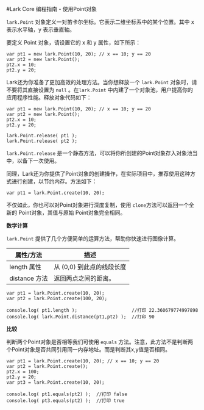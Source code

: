 #Lark Core 编程指南 - 使用Point对象


`lark.Point` 对象定义一对笛卡尔坐标。它表示二维坐标系中的某个位置。其中 x 表示水平轴，y 表示垂直轴。

要定义 Point 对象，请设置它的 x 和 y 属性，如下所示：

```
var pt1 = new lark.Point(10, 20); // x == 10; y == 20
var pt2 = new lark.Point();
pt2.x = 10;
pt2.y = 20;
```

Lark还为你准备了更加高效的处理方法。当你想释放一个 `lark.Point` 对象时，请不要将其直接设置为 `null` 。在`lark.Point` 中内建了一个对象池，用户提高你的应用程序性能。释放对象代码如下：

```
var pt1 = new lark.Point(10, 20); // x == 10; y == 20
var pt2 = new lark.Point();
pt2.x = 10;
pt2.y = 20;

lark.Point.release( pt1 );
lark.Point.release( pt2 );
```

`lark.Point.release` 是一个静态方法，可以将你所创建的Point对象存入对象池当中，以备下一次使用。

同理，Lark还为你提供了Point对象的创建操作，在实际项目中，推荐使用这种方式进行创建，以节约内存。方法如下：

```
var pt1 = lark.Point.create(10, 20);
```

不仅如此，你也可以对Point对象进行深度复制，使用 `clone`方法可以返回一个全新的 Point对象，其值与原始 Point对象完全相同。

**数学计算**

`lark.Point` 提供了几个方便简单的运算方法，帮助你快速进行图像计算。

| 属性/方法               | 描述                         |
| -----------------------|----------------------------- |
| length 属性          | 从 (0,0) 到此点的线段长度         |
| distance 方法        | 返回两点之间的距离。              |

```
var pt1 = lark.Point.create(10, 20);
var pt2 = lark.Point.create(100, 20);

console.log( pt1.length );                    //打印 22.360679774997898
console.log( lark.Point.distance(pt1,pt2) );  //打印 90
```

**比较**

判断两个Point对象是否相等我们可使用 `equals` 方法。注意，此方法不是判断两个Point对象是否共同引用同一内存地址。而是判断其x,y值是否相同。

```
var pt1 = lark.Point.create(10, 20); // x == 10; y == 20
var pt2 = lark.Point.create();
pt2.x = 100;
pt2.y = 20;
var pt3 = lark.Point.create(10, 20);

console.log( pt1.equals(pt2) );  //打印 false
console.log( pt3.equals(pt2) );  //打印 true
```